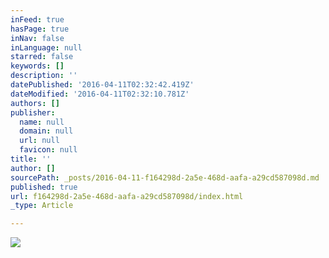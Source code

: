 ```yaml
---
inFeed: true
hasPage: true
inNav: false
inLanguage: null
starred: false
keywords: []
description: ''
datePublished: '2016-04-11T02:32:42.419Z'
dateModified: '2016-04-11T02:32:10.781Z'
authors: []
publisher:
  name: null
  domain: null
  url: null
  favicon: null
title: ''
author: []
sourcePath: _posts/2016-04-11-f164298d-2a5e-468d-aafa-a29cd587098d.md
published: true
url: f164298d-2a5e-468d-aafa-a29cd587098d/index.html
_type: Article

---
```

![](https://the-grid-user-content.s3-us-west-2.amazonaws.com/04cc8072-c1fd-4dad-a672-5e4d2d07e46b.png)